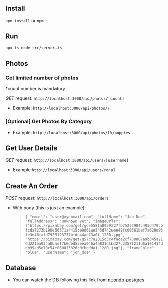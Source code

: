 ## Install 
`npm install` or `npm i`

## Run
`npx ts-node src/server.ts`

## Photos
### Get limited number of photos 

*count number is mandatory

*GET* request: `http://localhost:3000/api/photos/[count]`
- Example: `http://localhost:3000/api/photos/7`

### [Optional] Get Photos By Category
- Example: `http://localhost:3000/api/photos/10/puppies`

## Get User Details

*GET* request: `http://localhost:3000/api/users/[username]`
- Example:`http://localhost:3000/api/users/ronal`

## Create An Order

*POST* request: `http://localhost:3000/api/orders`<br>
- With body (this is just an example):
  >`{
	"email": "user@mydbmail.com",
  "fullName": "Jon Doe",
  "fullAddress": "unknown yet",
  "imageUrls": ["https://pixabay.com/get/gde558fa8959327fb75233984c493d479cbfcda7273b190e56371a4415ce9d61ae545d742eee48fc00561bef7a629e93fe3e46fafd7928123737bfde44ad73a0f_1280.jpg", "https://pixabay.com/get/g57c7a2015d3c4faca2cf780887a9b345a21ed221ba934a8badf7b6ded53eea046a4a831d1b327c2357f211d6a101414ddb99ed5e78c54c0608f5826c0fbddda1_1280.jpg"],
  "frameColor": "blue",
  "userName": "jon_doe"
}`

## Database
- You can watch the DB following this link from [neondb-postgres](https://console.neon.tech/app/projects/royal-king-86899612/branches/br-yellow-star-a5yzpdqt/tables?database=neondb)